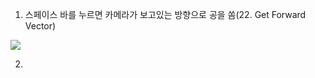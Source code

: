 1. 스페이스 바를 누르면 카메라가 보고있는 방향으로 공을 쏨(22. Get Forward Vector)
<img src="https://github.com/hahacandy/udemy_unreal-engine5/blob/main/images/2.1.gif?raw=true">

  
2.
